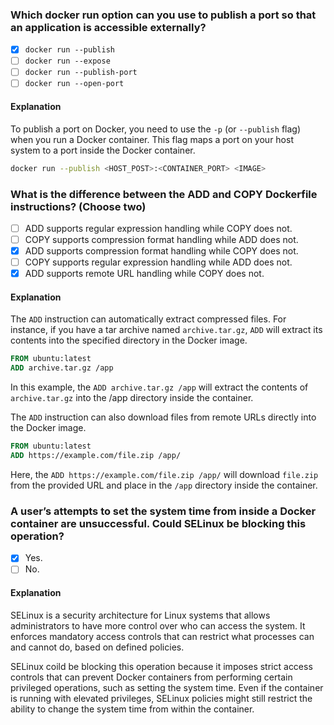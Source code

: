 ### Which docker run option can you use to publish a port so that an application is accessible externally?

- [x] `docker run --publish`
- [ ] `docker run --expose`
- [ ] `docker run --publish-port`
- [ ] `docker run --open-port`

#### Explanation

To publish a port on Docker, you need to use the `-p` (or `--publish` flag) when you run a Docker container. This flag maps a port on your host system to a port inside the Docker container.

```bash
docker run --publish <HOST_POST>:<CONTAINER_PORT> <IMAGE>
```

### What is the difference between the ADD and COPY Dockerfile instructions? (Choose two)

- [ ] ADD supports regular expression handling while COPY does not.
- [ ] COPY supports compression format handling while ADD does not.
- [x] ADD supports compression format handling while COPY does not.
- [ ] COPY supports regular expression handling while ADD does not.
- [x] ADD supports remote URL handling while COPY does not.

#### Explanation

The `ADD` instruction can automatically extract compressed files. For instance, if you have a tar archive named `archive.tar.gz`, `ADD` will extract its contents into the specified directory in the Docker image.

```Dockerfile
FROM ubuntu:latest
ADD archive.tar.gz /app
```

In this example, the `ADD archive.tar.gz /app` will extract the contents of `archive.tar.gz` into the /app directory inside the container.

The `ADD` instruction can also download files from remote URLs directly into the Docker image.

```Dockerfile
FROM ubuntu:latest
ADD https://example.com/file.zip /app/
```

Here, the `ADD https://example.com/file.zip /app/` will download `file.zip` from the provided URL and place in the `/app` directory inside the container.

### A user’s attempts to set the system time from inside a Docker container are unsuccessful. Could SELinux be blocking this operation? 

- [x] Yes.
- [ ] No.

#### Explanation

SELinux is a security architecture for Linux systems that allows administrators to have more control over who can access the system. It enforces mandatory access controls that can restrict what processes can and cannot do, based on defined policies.

SELinux coild be blocking this operation because it imposes strict access controls that can prevent Docker containers from performing certain privileged operations, such as setting the system time. Even if the container is running with elevated privileges, SELinux policies might still restrict the ability to change the system time from within the container.
